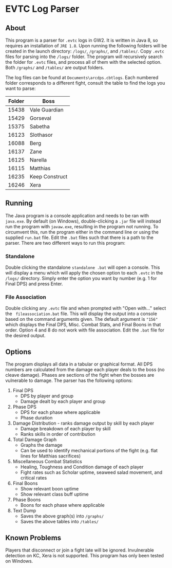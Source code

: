 # EVTC Log Parser

## About

This program is a parser for ` .evtc ` logs in GW2. It is written in Java 8, so requires an installation of ` JRE 1.8 `. Upon running the following folders will be created in the launch directory: ` /logs/ `, ` /graphs/ `, and ` /tables/ `. Copy ` .evtc ` files for parsing into the ` /logs/ ` folder. The program will recursively search the folder for ` .evtc ` files, and process all of them with the selected option. Both ` /graphs/ ` and ` /tables/ ` are output folders.

The log files can be found at ` Documents\arcdps.cbtlogs `. Each numbered folder corresponds to a different fight, consult the table to find the logs you want to parse:


| Folder        | Boss           |
| ------------- |----------------|
| 15438         | Vale Guardian  |
| 15429         | Gorseval       |
| 15375         | Sabetha        |
| 16123         | Slothasor      |
| 16088         | Berg           |
| 16137         | Zane           |
| 16125         | Narella        | 
| 16115         | Matthias       |
| 16235         | Keep Construct |
| 16246         | Xera           |



## Running

The Java program is a console application and needs to be ran with ` java.exe `. By default (on Windows), double-clicking a ` .jar ` file will instead run the program with ` javaw.exe `, resulting in the program not running. To circumvent this, run the program either in the command line or using the supplied ` run.bat ` file. Edit the  ` .bat ` files such that there is a path to the parser. There are two different ways to run this program:

### Standalone ###
Double clicking the standalone  `standalone .bat` will open a console. This will display a menu which will apply the chosen option to each  ` .evtc ` in the  `/logs/` directory. Simply enter the option you want by number (e.g. 1 for Final DPS) and press Enter.

### File Association ###
Double clicking any  ` .evtc ` file and when prompted with "Open with..." select the  ` fileassociation.bat` file. This will display the output into a console based on the command arguments given. The default argument is  ` "156" ` which displays the Final DPS, Misc. Combat Stats, and Final Boons in that order. Option 4 and 8 do not work with file association. Edit the  ` .bat ` file for the desired output.

## Options

The program displays all data in a tabular or graphical format. All DPS numbers are calculated from the damage each player deals to the boss (no cleave damage). Phases are sections of the fight when the bosses are vulnerable to damage. The parser has the following options:

1. Final DPS
    * DPS by player and group
    * Damage dealt by each player and group
2. Phase DPS
    * DPS for each phase where applicable
    * Phase duration
3. Damage Distribution - ranks damage output by skill by each player
    * Damage breakdown of each player by skill
    * Ranks skills in order of contribution
4. Total Damage Graph
    * Graphs the damage
    * Can be used to identify mechanical portions of the fight (e.g. flat lines for Matthias sacrifices)
5. Miscellaneous Combat Statistics
    * Healing, Toughness and Condition damage of each player
    * Fight rates such as Scholar uptime, seaweed salad movement, and critical rates
6. Final Boons
    * Show relevant boon uptime
    * Show relevant class buff uptime
7. Phase Boons
    * Boons for each phase where applicable
8. Text Dump
    * Saves the above graph(s) into ` /graphs/ `
    * Saves the above tables into ` /tables/ `

 
## Known Problems
Players that disconnect or join a fight late will be ignored.
Invulnerable detection on KC, Xera is not supported.
This program has only been tested on Windows.